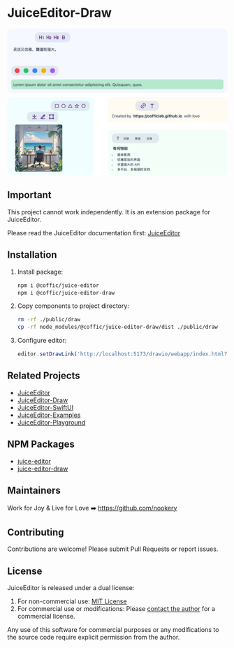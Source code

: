 # JuiceEditor-Draw

![editor](./docs/hero.png)

## Important

This project cannot work independently. It is an extension package for JuiceEditor.

Please read the JuiceEditor documentation first: [JuiceEditor](https://cofficlab.github.io/en/juiceEditor/documents/components/image.html#draw-a-picture)

## Installation

1. Install package:

   ```bash
   npm i @coffic/juice-editor
   npm i @coffic/juice-editor-draw
   ```

2. Copy components to project directory:

   ```bash
   rm -rf ./public/draw
   cp -rf node_modules/@coffic/juice-editor-draw/dist ./public/draw
   ```

3. Configure editor:

   ```typescript
   editor.setDrawLink('http://localhost:5173/drawio/webapp/index.html?');
   ```

## Related Projects

- [JuiceEditor](https://github.com/CofficLab/JuiceEditor)
- [JuiceEditor-Draw](https://github.com/CofficLab/JuiceEditor-Draw)
- [JuiceEditor-SwiftUI](https://github.com/cofficlab/JuiceEditor-SwiftUI)
- [JuiceEditor-Examples](https://github.com/cofficlab/JuiceEditor-Examples)
- [JuiceEditor-Playground](https://github.com/cofficlab/JuiceEditor-Playground)

## NPM Packages

- [juice-editor](https://www.npmjs.com/package/@coffic/juice-editor)
- [juice-editor-draw](https://www.npmjs.com/package/@coffic/juice-editor-draw)

## Maintainers

Work for Joy & Live for Love ➡️ <https://github.com/nookery>

## Contributing

Contributions are welcome! Please submit Pull Requests or report issues.

## License

JuiceEditor is released under a dual license:

1. For non-commercial use: [MIT License](LICENSE)
2. For commercial use or modifications: Please [contact the author](https://github.com/nookery) for a commercial license.

Any use of this software for commercial purposes or any modifications to the source code require explicit permission from the author.
